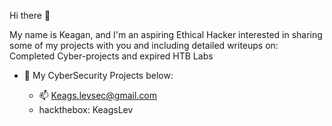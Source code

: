  Hi there 👋

My name is Keagan, and I'm an aspiring Ethical Hacker interested in sharing some of my projects with you and including detailed writeups on:
 Completed Cyber-projects and expired HTB Labs

- 🔭 My CyberSecurity Projects below:
  
  - 📫 Keags.levsec@gmail.com
  - hackthebox: KeagsLev
  
  
<!--
**Lev-Sec/Lev-Sec** is a ✨ _special_ ✨ repository because its `README.md` (this file) appears on your GitHub profile.

Here are some ideas to get you started:

- 🔭 I’m currently working on ...
- 🌱 I’m currently learning ...
- 👯 I’m looking to collaborate on ...
- 🤔 I’m looking for help with ...
- 💬 Ask me about ...
- 📫 How to reach me: ...
- 😄 Pronouns: ...
- ⚡ Fun fact: ...
-->

